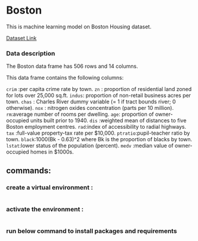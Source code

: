 # Boston
This is machine learning model on Boston Housing dataset. 

[Dataset Link](https://www.kaggle.com/c/boston-housing)

### Data description
The Boston data frame has 506 rows and 14 columns.

This data frame contains the following columns:

`crim` :per capita crime rate by town.
`zn` : proportion of residential land zoned for lots over 25,000 sq.ft.
`indus`: proportion of non-retail business acres per town.
`chas` : Charles River dummy variable (= 1 if tract bounds river; 0 otherwise).
`nox` : nitrogen oxides concentration (parts per 10 million).
`rm`:average number of rooms per dwelling.
`age`: proportion of owner-occupied units built prior to 1940.
`dis` :weighted mean of distances to five Boston employment centres.
`rad`:index of accessibility to radial highways.
`tax` :full-value property-tax rate per \$10,000.
`ptratio`:pupil-teacher ratio by town.
`black`:1000(Bk - 0.63)^2 where Bk is the proportion of blacks by town.
`lstat`:lower status of the population (percent).
`medv` :median value of owner-occupied homes in \$1000s.


## commands:
### create a virtual environment :
```conda create -n bostn python=3.7 -y
```

### activate the environment :
```conda activate bostn
```

### run below command to install packages and requirements
```python setup.py install 
```

